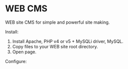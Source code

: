 WEB CMS
===

WEB site CMS for simple and powerful site making.

Install:
1. Install Apache, PHP v4 or v5 + MySQLi driver, MySQL.
2. Copy files to your WEB site root directory.
3. Open page.

Configure:

